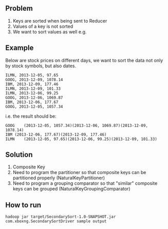 ## Problem
1. Keys are sorted when being sent to Reducer
1. Values of a key is not sorted
1. We want to sort values as well e.g.

## Example
Below are stock prices on different days, we want to sort the data not only by stock symbols, but also dates.
```
ILMN, 2013-12-05, 97.65
GOOG, 2013-12-09, 1078.14
IBM, 2013-12-09, 177.46
ILMN, 2013-12-09, 101.33
ILMN, 2013-12-06, 99.25
GOOG, 2013-12-06, 1069.87
IBM, 2013-12-06, 177.67
GOOG, 2013-12-05, 1057.34
```
i.e. the result should be:
```
GOOG	(2013-12-05, 1057.34)(2013-12-06, 1069.87)(2013-12-09, 1078.14)
IBM	(2013-12-06, 177.67)(2013-12-09, 177.46)
ILMN	(2013-12-05, 97.65)(2013-12-06, 99.25)(2013-12-09, 101.33)
```

## Solution
1. Composite Key
1. Need to program the partitioner so that composite keys can be partitioned properly (NaturalKeyPartitioner)
1. Need to program a grouping comparator so that "similar" composite keys can be grouped (NaturalKeyGroupingComparator)

## How to run
```
hadoop jar target/SecondarySort-1.0-SNAPSHOT.jar com.xboxng.SecondarySortDriver sample output
```
